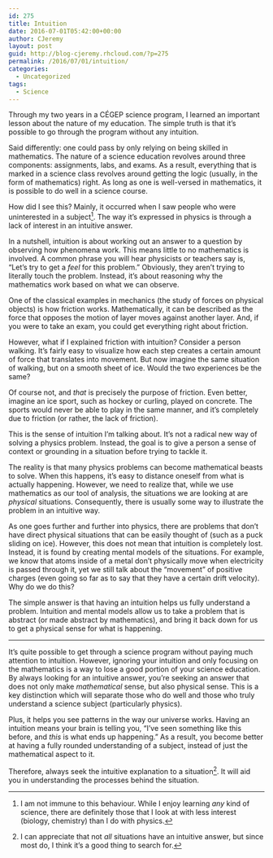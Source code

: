 ```yaml
---
id: 275
title: Intuition
date: 2016-07-01T05:42:00+00:00
author: CJeremy
layout: post
guid: http://blog-cjeremy.rhcloud.com/?p=275
permalink: /2016/07/01/intuition/
categories:
  - Uncategorized
tags:
  - Science
---
```

Through my two years in a CÉGEP science program, I learned an important lesson about the nature of my education. The simple truth is that it&#8217;s possible to go through the program without any intuition.

Said differently: one could pass by only relying on being skilled in mathematics. The nature of a science education revolves around three components: assignments, labs, and exams. As a result, everything that is marked in a science class revolves around getting the logic (usually, in the form of mathematics) right. As long as one is well-versed in mathematics, it is possible to do well in a science course.

How did I see this? Mainly, it occurred when I saw people who were uninterested in a subject[^1]. The way it&#8217;s expressed in physics is through a lack of interest in an intuitive answer.

In a nutshell, intuition is about working out an answer to a question by observing how phenomena work. This means little to no mathematics is involved. A common phrase you will hear physicists or teachers say is, &#8220;Let&#8217;s try to get a _feel_ for this problem.&#8221; Obviously, they aren&#8217;t trying to literally touch the problem. Instead, it&#8217;s about reasoning why the mathematics work based on what we can observe.

One of the classical examples in mechanics (the study of forces on physical objects) is how friction works. Mathematically, it can be described as the force that opposes the motion of layer moves against another layer. And, if you were to take an exam, you could get everything right about friction.

However, what if I explained friction with intuition? Consider a person walking. It&#8217;s fairly easy to visualize how each step creates a certain amount of force that translates into movement. But now imagine the same situation of walking, but on a smooth sheet of ice. Would the two experiences be the same?

Of course not, and _that_ is precisely the purpose of friction. Even better, imagine an ice sport, such as hockey or curling, played on concrete. The sports would never be able to play in the same manner, and it&#8217;s completely due to friction (or rather, the lack of friction).

This is the sense of intuition I&#8217;m talking about. It&#8217;s not a radical new way of solving a physics problem. Instead, the goal is to give a person a sense of context or grounding in a situation before trying to tackle it.

The reality is that many physics problems can become mathematical beasts to solve. When this happens, it&#8217;s easy to distance oneself from what is actually happening. However, we need to realize that, while we use mathematics as our tool of analysis, the situations we are looking at are _physical_ situations. Consequently, there is usually some way to illustrate the problem in an intuitive way.

As one goes further and further into physics, there are problems that don&#8217;t have direct physical situations that can be easily thought of (such as a puck sliding on ice). However, this does not mean that intuition is completely lost. Instead, it is found by creating mental models of the situations. For example, we know that atoms inside of a metal don&#8217;t physically move when electricity is passed through it, yet we still talk about the &#8220;movement&#8221; of positive charges (even going so far as to say that they have a certain drift velocity). Why do we do this?

The simple answer is that having an intuition helps us fully understand a problem. Intuition and mental models allow us to take a problem that is abstract (or made abstract by mathematics), and bring it back down for us to get a physical sense for what is happening.

* * *

It&#8217;s quite possible to get through a science program without paying much attention to intuition. However, ignoring your intuition and only focusing on the mathematics is a way to lose a good portion of your science education. By always looking for an intuitive answer, you&#8217;re seeking an answer that does not only make _mathematical_ sense, but also physical sense. This is a key distinction which will separate those who do well and those who truly understand a science subject (particularly physics).

Plus, it helps you see patterns in the way our universe works. Having an intuition means your brain is telling you, &#8220;I&#8217;ve seen something like this before, and _this_ is what ends up happening.&#8221; As a result, you become better at having a fully rounded understanding of a subject, instead of just the mathematical aspect to it.

Therefore, always seek the intuitive explanation to a situation[^2]. It will aid you in understanding the processes behind the situation.

[^1]: I am not immune to this behaviour. While I enjoy learning _any_ kind of science, there are definitely those that I look at with less interest (biology, chemistry) than I do with physics.

[^2]: I can appreciate that not _all_ situations have an intuitive answer, but since most do, I think it&#8217;s a good thing to search for.